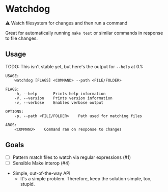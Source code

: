 # Watchdog

⚠️ Watch filesystem for changes and then run a command

Great for automatically running `make test` or similar commands in response to file changes.

## Usage

TODO: This isn't stable yet, but here's the output for `--help` at 0.1:

```
USAGE:
    watchdog [FLAGS] <COMMAND> --path <FILE/FOLDER>

FLAGS:
    -h, --help       Prints help information
    -V, --version    Prints version information
    -v, --verbose    Enables verbose output

OPTIONS:
    -p, --path <FILE/FOLDER>    Path used for matching files

ARGS:
    <COMMAND>    Command ran on response to changes
```

## Goals

- [ ] Pattern match files to watch via regular expressions (#1)
- [ ] Sensible Make interop (#4)
- Simple, out-of-the-way API
  - It's a simple problem. Therefore, keep the solution simple, too, stupid.

